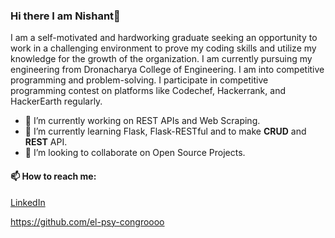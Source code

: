 ### Hi there I am Nishant👋

<!--
**el-psy-congroooo/el-psy-congroooo** is a ✨ _special_ ✨ repository because its `README.md` (this file) appears on your GitHub profile.

Here are some ideas to get you started:

- 🔭 I’m currently working on ...
- 🌱 I’m currently learning ...
- 👯 I’m looking to collaborate on ...
- 🤔 I’m looking for help with ...
- 💬 Ask me about ...
- 📫 How to reach me: ...
- 😄 Pronouns: ...
- ⚡ Fun fact: ...
-->

I am a self-motivated and hardworking graduate seeking an opportunity to work in a challenging environment to prove my coding skills and utilize my knowledge for the growth of the organization. I am currently pursuing my engineering from Dronacharya College of Engineering. I am into competitive programming and problem-solving. I participate in competitive programming contest on platforms like Codechef, Hackerrank, and HackerEarth regularly.


* 🔭 I’m currently working on REST APIs and Web Scraping.
* 🌱 I’m currently learning Flask, Flask-RESTful and to make **CRUD** and **REST** API.
* 👯 I’m looking to collaborate on Open Source Projects.

#### 📫 How to reach me:


[LinkedIn](https://www.linkedin.com/in/nishant-awasthi-1970b3193/)

https://github.com/el-psy-congroooo
